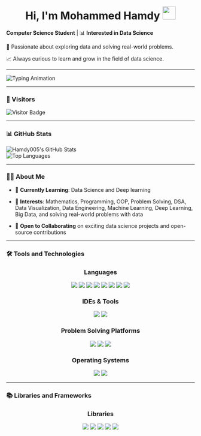 <h1 align="center">Hi, I'm Mohammed Hamdy <img src="https://media.giphy.com/media/hvRJCLFzcasrR4ia7z/giphy.gif" width="35"></h1>

**Computer Science Student** | 📊 **Interested in Data Science**  

🌟 Passionate about exploring data and solving real-world problems.  

📈 Always curious to learn and grow in the field of data science.  

---

![Typing Animation](https://readme-typing-svg.herokuapp.com?font=Fira+Code&size=24&duration=3000&pause=500&color=FF5733&center=true&vCenter=true&width=500&lines=I+Love+Data+Science)

---

### 🧮 Visitors  
![Visitor Badge](https://visitor-badge.laobi.icu/badge?page_id=Hamdy005.Hamdy005)
  
---

### 📊 GitHub Stats  
![Hamdy005's GitHub Stats](https://github-readme-stats.vercel.app/api?username=Hamdy005&show_icons=true&theme=radical)  
![Top Languages](https://github-readme-stats.vercel.app/api/top-langs/?username=Hamdy005&layout=compact&theme=radical)

---

### 🧑‍💻 About Me  

- 💼 **Currently Learning**: Data Science and Deep learning
  
- 🚀 **Interests**: Mathematics, Programming, OOP, Problem Solving, DSA, Data Visualization, Data Engineering, Machine Learning, Deep Learning, Big Data, and solving real-world problems with data
  
- 🌱 **Open to Collaborating** on exciting data science projects and open-source contributions  

---

### 🛠 Tools and Technologies  

<div align="center">
  <h3>Languages</h3>
  <p>
    <img src="https://img.shields.io/badge/-C-00599C?style=for-the-badge&logo=c&logoColor=white"/>
    <img src="https://img.shields.io/badge/-C++-00599C?style=for-the-badge&logo=c%2B%2B&logoColor=white"/>
    <img src="https://img.shields.io/badge/-Python-3776AB?style=for-the-badge&logo=python&logoColor=white"/>
    <img src="https://img.shields.io/badge/-Java-007396?style=for-the-badge&logo=java&logoColor=white"/>
    <img src="https://img.shields.io/badge/-HTML5-E34F26?style=for-the-badge&logo=html5&logoColor=white"/>
    <img src="https://img.shields.io/badge/-CSS3-1572B6?style=for-the-badge&logo=css3&logoColor=white"/>
    <img src="https://img.shields.io/badge/-JavaScript-F7DF1E?style=for-the-badge&logo=javascript&logoColor=black"/>
    <img src="https://img.shields.io/badge/-SQL-F80000?style=for-the-badge&logo=sql&logoColor=white"/>
  </p>
  
  <h3>IDEs & Tools</h3>
  <p>
    <img src="https://img.shields.io/badge/-VS%20Code-0078D7?style=for-the-badge&logo=visual-studio-code&logoColor=white"/>
    <img src="https://img.shields.io/badge/-Jupyter%20Notebook-F37626?style=for-the-badge&logo=jupyter&logoColor=white"/>
  </p>

  <h3>Problem Solving Platforms</h3>
  <p>
    <img src="https://img.shields.io/badge/-Codeforces-445f9d?style=for-the-badge&logo=Codeforces&logoColor=white"/>
    <img src="https://img.shields.io/badge/-LeetCode-000000?style=for-the-badge&logo=LeetCode&logoColor=d16c06"/>
    <img src="https://img.shields.io/badge/-Kaggle-035a7d?style=for-the-badge&logo=kaggle&logoColor=white"/>
  </p>

  <h3>Operating Systems</h3>
  <p>
    <img src="https://img.shields.io/badge/-Windows-0078D6?style=for-the-badge&logo=windows&logoColor=white"/>
    <img src="https://img.shields.io/badge/-Linux-FCC624?style=for-the-badge&logo=linux&logoColor=black"/>
  </p>
</div>

---

### 📚 Libraries and Frameworks  

<div align="center">
  <h3>Libraries</h3>
  <p>
    <img src="https://img.shields.io/badge/-NumPy-013243?style=for-the-badge&logo=numpy&logoColor=white"/>
    <img src="https://img.shields.io/badge/-Pandas-150458?style=for-the-badge&logo=pandas&logoColor=white"/>
    <img src="https://img.shields.io/badge/-Matplotlib-11557C?style=for-the-badge&logo=matplotlib&logoColor=white"/>
    <img src="https://img.shields.io/badge/-Seaborn-6A8DFF?style=for-the-badge&logo=seaborn&logoColor=white"/>
    <img src="https://img.shields.io/badge/-Scikit%20Learn-F7931E?style=for-the-badge&logo=scikit-learn&logoColor=white"/>
  </p>
</div>
